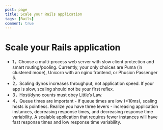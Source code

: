 ```yaml
---
post: page
title: Scale your Rails application
tags: [Rails]
comment: true
---
```

# Scale your Rails application




* 1，Choose a multi-process web server with slow client protection and smart routing/pooling. Currently, your only choices are Puma (in clustered mode), Unicorn with an nginx frontend, or Phusion Passenger 5.
* 2，Scaling dynos increases throughput, not application speed. If your app is slow, scaling should not be your first reflex.
* 3，Host/dyno counts must obey Little’s Law.
* 4，Queue times are important - if queue times are low (<10ms), scaling hosts is pointless.
Realize you have three levers - increasing application instances, decreasing response times, and decreasing response time variability. A scalable application that requires fewer instances will have fast response times and low response time variability.


